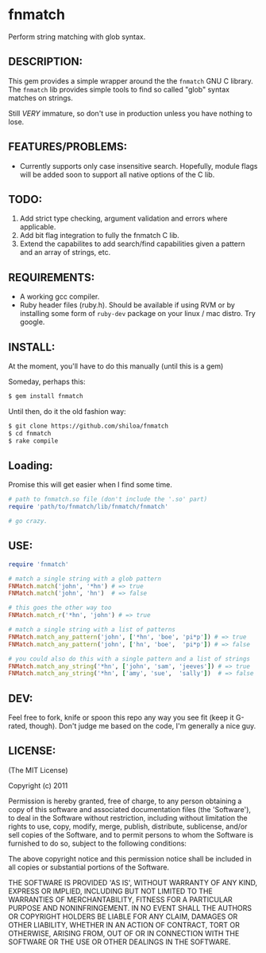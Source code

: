 # fnmatch

Perform string matching with glob syntax. 

## DESCRIPTION:

This gem provides a simple wrapper around the the `fnmatch` GNU C library. The `fnmatch` lib provides simple tools to find so called "glob" syntax matches on strings. 

Still *VERY* immature, so don't use in production unless you have nothing to lose.

## FEATURES/PROBLEMS:

* Currently supports only case insensitive search. Hopefully, module flags will be added soon to support all native options of the C lib.

## TODO:

1. Add strict type checking, argument validation and errors where applicable.
2. Add bit flag integration to fully the fnmatch C lib.
3. Extend the capabilites to add search/find capabilities given a pattern and an array of strings, etc.

## REQUIREMENTS:

* A working gcc compiler.
* Ruby header files (ruby.h). Should be available if using RVM or by installing some form of `ruby-dev` package on your linux / mac distro. Try google.

## INSTALL:

At the moment, you'll have to do this manually (until this is a gem)

Someday, perhaps this:

```sh
$ gem install fnmatch
```

Until then, do it the old fashion way:

```sh
$ git clone https://github.com/shiloa/fnmatch
$ cd fnmatch
$ rake compile
```

## Loading:
Promise this will get easier when I find some time.

```ruby
# path to fnmatch.so file (don't include the '.so' part)
require 'path/to/fnmatch/lib/fnmatch/fnmatch'

# go crazy.
```

## USE:
```ruby
require 'fnmatch'

# match a single string with a glob pattern
FNMatch.match('john', '*hn') # => true
FNMatch.match('john', 'hn')  # => false

# this goes the other way too
FNMatch.match_r('*hn', 'john') # => true

# match a single string with a list of patterns
FNMatch.match_any_pattern('john', ['*hn', 'boe', 'pi*p']) # => true
FNMatch.match_any_pattern('john', ['hn', 'boe',  'pi*p']) # => false

# you could also do this with a single pattern and a list of strings
FNMatch.match_any_string('*hn', ['john', 'sam', 'jeeves']) # => true
FNMatch.match_any_string('*hn', ['amy', 'sue',  'sally'])  # => false
```

## DEV:
Feel free to fork, knife or spoon this repo any way you see fit (keep it G-rated, though). Don't judge me based on the code, I'm generally a nice guy.

## LICENSE:

(The MIT License)

Copyright (c) 2011 

Permission is hereby granted, free of charge, to any person obtaining
a copy of this software and associated documentation files (the
'Software'), to deal in the Software without restriction, including
without limitation the rights to use, copy, modify, merge, publish,
distribute, sublicense, and/or sell copies of the Software, and to
permit persons to whom the Software is furnished to do so, subject to
the following conditions:

The above copyright notice and this permission notice shall be
included in all copies or substantial portions of the Software.

THE SOFTWARE IS PROVIDED 'AS IS', WITHOUT WARRANTY OF ANY KIND,
EXPRESS OR IMPLIED, INCLUDING BUT NOT LIMITED TO THE WARRANTIES OF
MERCHANTABILITY, FITNESS FOR A PARTICULAR PURPOSE AND NONINFRINGEMENT.
IN NO EVENT SHALL THE AUTHORS OR COPYRIGHT HOLDERS BE LIABLE FOR ANY
CLAIM, DAMAGES OR OTHER LIABILITY, WHETHER IN AN ACTION OF CONTRACT,
TORT OR OTHERWISE, ARISING FROM, OUT OF OR IN CONNECTION WITH THE
SOFTWARE OR THE USE OR OTHER DEALINGS IN THE SOFTWARE.
